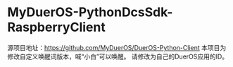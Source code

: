 # MyDuerOS-PythonDcsSdk-RaspberryClient
源项目地址：https://github.com/MyDuerOS/DuerOS-Python-Client
本项目为修改自定义唤醒词版本，喊“小白”可以唤醒。
请修改为自己的DuerOS应用的ID。
